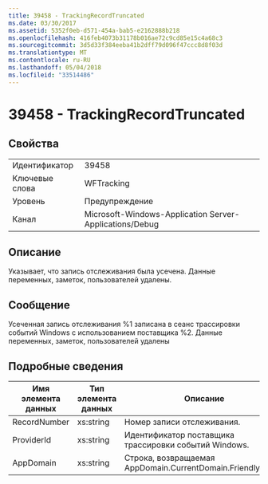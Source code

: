 ```yaml
---
title: 39458 - TrackingRecordTruncated
ms.date: 03/30/2017
ms.assetid: 5352f0eb-d571-454a-bab5-e2162888b218
ms.openlocfilehash: 416feb4073b31178b016ae72c9cd85e15c4a68c3
ms.sourcegitcommit: 3d5d33f384eeba41b2dff79d096f47ccc8d8f03d
ms.translationtype: MT
ms.contentlocale: ru-RU
ms.lasthandoff: 05/04/2018
ms.locfileid: "33514486"
---
```

# <a name="39458---trackingrecordtruncated"></a>39458 - TrackingRecordTruncated
## <a name="properties"></a>Свойства  
  
|||  
|-|-|  
|Идентификатор|39458|  
|Ключевые слова|WFTracking|  
|Уровень|Предупреждение|  
|Канал|Microsoft-Windows-Application Server-Applications/Debug|  
  
## <a name="description"></a>Описание  
 Указывает, что запись отслеживания была усечена. Данные переменных, заметок, пользователей удалены.  
  
## <a name="message"></a>Сообщение  
 Усеченная запись отслеживания %1 записана в сеанс трассировки событий Windows с использованием поставщика %2. Данные переменных, заметок, пользователей удалены  
  
## <a name="details"></a>Подробные сведения  
  
|Имя элемента данных|Тип элемента данных|Описание|  
|--------------------|--------------------|-----------------|  
|RecordNumber|xs:string|Номер записи отслеживания.|  
|ProviderId|xs:string|Идентификатор поставщика трассировки событий Windows.|  
|AppDomain|xs:string|Строка, возвращаемая AppDomain.CurrentDomain.FriendlyName.|

